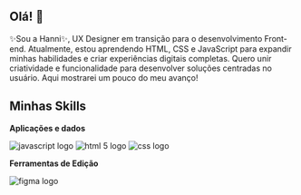 ## Olá! 👋

 ✨Sou a Hanni✨, UX Designer em transição para o desenvolvimento Front-end. Atualmente, estou aprendendo HTML, CSS e JavaScript para expandir minhas habilidades e criar experiências digitais completas. Quero unir criatividade e funcionalidade para desenvolver soluções centradas no usuário. Aqui mostrarei um pouco do meu avanço!


## Minhas Skills

**Aplicações e dados**

![javascript logo](https://github.com/user-attachments/assets/d7f4da1b-1de8-442a-ae60-163865dfa71d)
![html  5 logo](https://github.com/user-attachments/assets/338330cb-4451-4eca-a0e0-5b720ac37095)
![css logo](https://github.com/user-attachments/assets/1ae8cc7b-f0de-4878-a6b2-c0a4d17feabd)

**Ferramentas de Edição**

![figma logo](https://github.com/user-attachments/assets/dac4461e-6e61-40f3-b74e-82cc1fe754bd)
